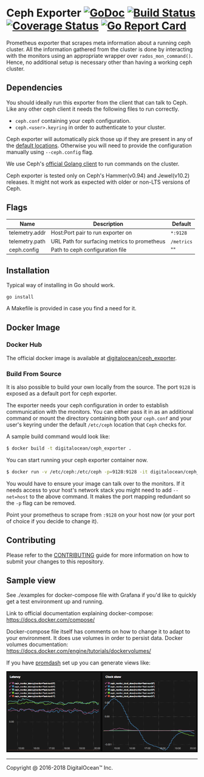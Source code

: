 # Ceph Exporter  [![GoDoc](https://godoc.org/github.com/digitalocean/ceph_exporter?status.svg)](https://godoc.org/github.com/digitalocean/ceph_exporter) [![Build Status](https://travis-ci.org/digitalocean/ceph_exporter.svg)](https://travis-ci.org/digitalocean/ceph_exporter) [![Coverage Status](https://coveralls.io/repos/github/digitalocean/ceph_exporter/badge.svg?branch=master&service=github)](https://coveralls.io/github/digitalocean/ceph_exporter?branch=master) [![Go Report Card](https://goreportcard.com/badge/digitalocean/ceph_exporter)](https://goreportcard.com/report/digitalocean/ceph_exporter)
Prometheus exporter that scrapes meta information about a running ceph cluster. All the information gathered from the cluster is done by interacting with the monitors using an appropriate wrapper over `rados_mon_command()`. Hence, no additional setup is necessary other than having a working ceph cluster.

## Dependencies

You should ideally run this exporter from the client that can talk to
Ceph. Like any other ceph client it needs the following files to run
correctly.

 * `ceph.conf` containing your ceph configuration.
 * `ceph.<user>.keyring` in order to authenticate to your cluster.

Ceph exporter will automatically pick those up if they are present in
any of the [default
locations](http://docs.ceph.com/docs/master/rados/configuration/ceph-conf/#the-configuration-file). Otherwise you will need to provide the configuration manually using `--ceph.config` flag.

We use Ceph's [official Golang client](https://github.com/ceph/go-ceph) to run commands on the cluster.

Ceph exporter is tested only on Ceph's Hammer(v0.94) and Jewel(v10.2) releases. It might not work as expected with older or non-LTS versions of Ceph.

## Flags

Name | Description | Default
---- | ---- | ----
telemetry.addr | Host:Port pair to run exporter on | `*:9128`
telemetry.path | URL Path for surfacing metrics to prometheus | `/metrics`
ceph.config | Path to ceph configuration file | ""

## Installation

Typical way of installing in Go should work.

```
go install
```

A Makefile is provided in case you find a need for it.

## Docker Image

### Docker Hub

The official docker image is available at [digitalocean/ceph_exporter](https://hub.docker.com/r/digitalocean/ceph_exporter/).

### Build From Source

It is also possible to build your own locally from the source. The port `9128` is
exposed as a default port for ceph exporter.

The exporter needs your ceph configuration in order to establish communication with the monitors. You can either pass it in as an additional command or mount the directory containing both your `ceph.conf` and your user's keyring under the default `/etc/ceph` location that `Ceph` checks for.

A sample build command would look like:

```bash
$ docker build -t digitalocean/ceph_exporter .
```

You can start running your ceph exporter container now.

```bash
$ docker run -v /etc/ceph:/etc/ceph -p=9128:9128 -it digitalocean/ceph_exporter
```

You would have to ensure your image can talk over to the monitors. If
it needs access to your host's network stack you might need to add
`--net=host` to the above command. It makes the port mapping redundant
so the `-p` flag can be removed.

Point your prometheus to scrape from `:9128` on your host now (or your port
of choice if you decide to change it).

## Contributing

Please refer to the [CONTRIBUTING](CONTRIBUTING.md) guide for more
information on how to submit your changes to this repository.

## Sample view

See ./examples for docker-compose file with Grafana if you'd like to quickly get a test environment up and running.

Link to official documentation explaining docker-compose: https://docs.docker.com/compose/

Docker-compose file itself has comments on how to change it to adapt to your environment. It does use volumes in order to persist data.
Docker volumes documentation: https://docs.docker.com/engine/tutorials/dockervolumes/

If you have [promdash](https://github.com/prometheus/promdash) set up you
can generate views like:

![](sample.png)

---

Copyright @ 2016-2018 DigitalOcean™ Inc.

